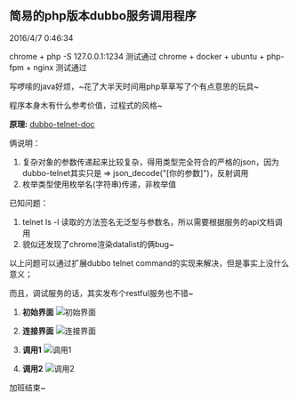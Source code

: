 ## 简易的php版本dubbo服务调用程序

2016/4/7 0:46:34

chrome + php -S 127.0.0.1:1234 测试通过
chrome + docker + ubuntu + php-fpm + nginx 测试通过

写啰嗦的java好烦，~花了大半天时间用php草草写了个有点意思的玩具~

程序本身木有什么参考价值，过程式的风格~

**原理:** [dubbo-telnet-doc](http://dubbo.io/Telnet+Command+Reference-zh-showComments=true&showCommentArea=true.htm)

俩说明：

1. 复杂对象的参数传递起来比较复杂，得用类型完全符合的严格的json，因为dubbo-telnet其实只是 => json_decode("[你的参数]")，反射调用
2. 枚举类型使用枚举名(字符串)传递，非枚举值

已知问题：

1. telnet ls -l 读取的方法签名无泛型与参数名，所以需要根据服务的api文档调用
2. 貌似还发现了chrome渲染datalist的俩bug~

以上问题可以通过扩展dubbo telnet command的实现来解决，但是事实上没什么意义；

而且，调试服务的话，其实发布个restful服务也不错~


1. **初始界面**
![初始界面](https://github.com/goghcrow/dubbo-man/raw/master/screenshots/disconnected.png)

2. **连接界面**
![连接界面](https://github.com/goghcrow/dubbo-man/raw/master/screenshots/connected.png)

3. **调用1**
![调用1](https://github.com/goghcrow/dubbo-man/raw/master/screenshots/easy_invoke.png)

4. **调用2**
![调用2](https://github.com/goghcrow/dubbo-man/raw/master/screenshots/insert.png)


加班结束~
